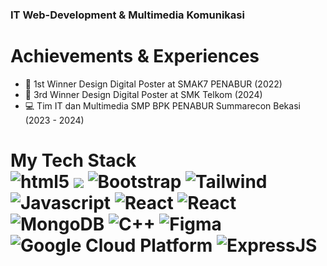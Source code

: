 ### IT Web-Development & Multimedia Komunikasi
# Achievements & Experiences
- 🥇 1st Winner Design Digital Poster at SMAK7 PENABUR (2022)
- 🥉 3rd Winner Design Digital Poster at SMK Telkom (2024)
- 💻 Tim IT dan Multimedia SMP BPK PENABUR Summarecon Bekasi (2023 - 2024)
<h1> My Tech Stack <br>
  <h>
  <img alt="html5" src="https://img.shields.io/badge/-HTML5-E34F26?style=flat-square&logo=html5&logoColor=white" />
  <img src="https://img.shields.io/badge/-CSS-1a73e8?style=flat-square&logo=css&logoColor=white" />
  <img alt="Bootstrap" src="https://img.shields.io/badge/-Bootstrap-7953b3?style=flat-square&logo=bootstrap&logoColor=white" />
  <img alt="Tailwind" src="https://img.shields.io/badge/-Tailwind-blue?style=flat-square&logo=tailwindcss&logoColor=white" />
  <img alt="Javascript" src="https://img.shields.io/badge/-JavaScript-f7df1c?style=flat-square&logo=javascript&logoColor=black" />
  <img alt="React" src="https://img.shields.io/badge/-React-45b8d8?style=flat-square&logo=react&logoColor=white" />
  <img alt="React" src="https://img.shields.io/badge/-NodeJS-darkgreen?style=flat-square&logo=nodedotjs&logoColor=white" />
  <img alt="MongoDB" src="https://img.shields.io/badge/-MongoDB Compass-13aa52?style=flat-square&logo=mongodb&logoColor=white" />
  <img alt="C++" src="https://img.shields.io/badge/-C++-darkblue?style=flat-square&logo=cplusplus&logoColor=white" />
  <img alt="Figma" src="https://img.shields.io/badge/-Figma-purple?style=flat-square&logo=figma&logoColor=white" />
  <img alt="Google Cloud Platform" src="https://img.shields.io/badge/-Google_Cloud-1a73e8?style=flat-square&logo=google-cloud&logoColor=white" />
  <img alt="ExpressJS" src="https://img.shields.io/badge/-ExpressJS-black?style=flat-square&logo=express&logoColor=white" />
</h1>



  

  


